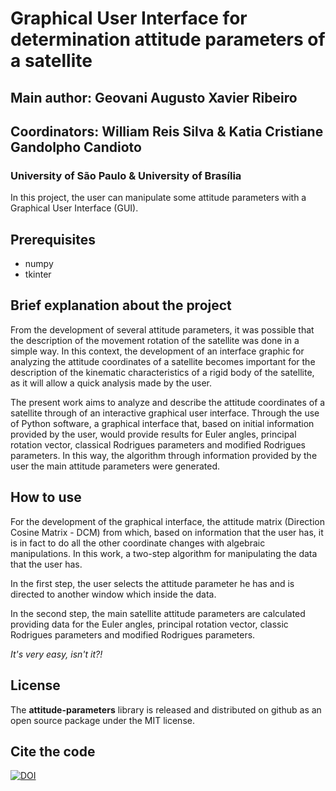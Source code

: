 # Graphical User Interface for determination attitude parameters of a satellite

## Main author: Geovani Augusto Xavier Ribeiro
## Coordinators: William Reis Silva & Katia Cristiane Gandolpho Candioto

### University of São Paulo & University of Brasília

In this project, the user can manipulate some attitude parameters with a Graphical User Interface (GUI).

## Prerequisites
- numpy
- tkinter

## Brief explanation about the project

From the development of several attitude parameters, it was possible that the description of the movement rotation of the satellite was done in a simple way. In this context, the development of an interface graphic for analyzing the attitude coordinates of a satellite becomes important for the description of the kinematic characteristics of a rigid body of the satellite, as it will allow a quick analysis made by the user.

The present work aims to analyze and describe the attitude coordinates of a satellite through of an interactive graphical user interface. Through the use of Python software, a graphical interface that, based on initial information provided by the user, would provide results for Euler angles, principal rotation vector, classical Rodrigues parameters and modified Rodrigues parameters. In this way, the algorithm through information provided by the user the main attitude parameters were generated.

## How to use

For the development of the graphical interface, the attitude matrix (Direction Cosine Matrix - DCM) from which, based on information that the user has, it is in fact to do all the other coordinate changes with algebraic manipulations. In this work, a two-step algorithm for manipulating the data that the user has.

In the first step, the user selects the attitude parameter he has and is directed to another window which inside the data.

In the second step, the main satellite attitude parameters are calculated providing data for the Euler angles, principal rotation vector, classic Rodrigues parameters and modified Rodrigues parameters.

_It's very easy, isn't it?!_

## License
The __attitude-parameters__ library is released and distributed on github as an open source package under the MIT license.

## Cite the code
[![DOI](https://zenodo.org/badge/422240084.svg)](https://zenodo.org/badge/latestdoi/422240084)


